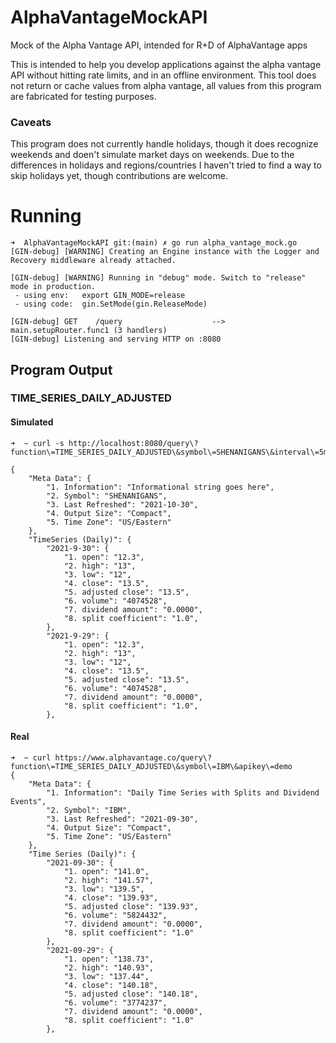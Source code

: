 # AlphaVantageMockAPI
Mock of the Alpha Vantage API, intended for R+D of AlphaVantage apps

This is intended to help you develop applications against the alpha vantage API
without hitting rate limits, and in an offline environment. This tool does not
return or cache values from alpha vantage, all values from this program are
fabricated for testing purposes. 

### Caveats

This program does not currently handle holidays, though it does recognize
weekends and doen't simulate market days on weekends. Due to the differences in
holidays and regions/countries I haven't tried to find a way to skip holidays
yet, though contributions are welcome.

# Running

```
➜  AlphaVantageMockAPI git:(main) ✗ go run alpha_vantage_mock.go
[GIN-debug] [WARNING] Creating an Engine instance with the Logger and Recovery middleware already attached.

[GIN-debug] [WARNING] Running in "debug" mode. Switch to "release" mode in production.
 - using env:	export GIN_MODE=release
 - using code:	gin.SetMode(gin.ReleaseMode)

[GIN-debug] GET    /query                    --> main.setupRouter.func1 (3 handlers)
[GIN-debug] Listening and serving HTTP on :8080
```

## Program Output

### TIME_SERIES_DAILY_ADJUSTED

#### Simulated
```
➜  ~ curl -s http://localhost:8080/query\?function\=TIME_SERIES_DAILY_ADJUSTED\&symbol\=SHENANIGANS\&interval\=5min\&apikey\=keykeykey

{
    "Meta Data": {
        "1. Information": "Informational string goes here",
        "2. Symbol": "SHENANIGANS",
        "3. Last Refreshed": "2021-10-30",
        "4. Output Size": "Compact",
        "5. Time Zone": "US/Eastern"
    },
    "TimeSeries (Daily)": {
        "2021-9-30": {
            "1. open": "12.3",
            "2. high": "13",
            "3. low": "12",
            "4. close": "13.5",
            "5. adjusted close": "13.5",
            "6. volume": "4074528",
            "7. dividend amount": "0.0000",
            "8. split coefficient": "1.0",
        },
        "2021-9-29": {
            "1. open": "12.3",
            "2. high": "13",
            "3. low": "12",
            "4. close": "13.5",
            "5. adjusted close": "13.5",
            "6. volume": "4074528",
            "7. dividend amount": "0.0000",
            "8. split coefficient": "1.0",
        },
```

#### Real

````
➜  ~ curl https://www.alphavantage.co/query\?function\=TIME_SERIES_DAILY_ADJUSTED\&symbol\=IBM\&apikey\=demo
{
    "Meta Data": {
        "1. Information": "Daily Time Series with Splits and Dividend Events",
        "2. Symbol": "IBM",
        "3. Last Refreshed": "2021-09-30",
        "4. Output Size": "Compact",
        "5. Time Zone": "US/Eastern"
    },
    "Time Series (Daily)": {
        "2021-09-30": {
            "1. open": "141.0",
            "2. high": "141.57",
            "3. low": "139.5",
            "4. close": "139.93",
            "5. adjusted close": "139.93",
            "6. volume": "5824432",
            "7. dividend amount": "0.0000",
            "8. split coefficient": "1.0"
        },
        "2021-09-29": {
            "1. open": "138.73",
            "2. high": "140.93",
            "3. low": "137.44",
            "4. close": "140.18",
            "5. adjusted close": "140.18",
            "6. volume": "3774237",
            "7. dividend amount": "0.0000",
            "8. split coefficient": "1.0"
        },
````
